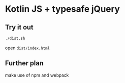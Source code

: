 
# Kotlin JS + typesafe jQuery

## Try it out

```bash
./dist.sh
```

open `dist/index.html`

## Further plan

make use of npm and webpack

